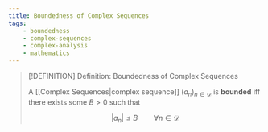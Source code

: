 ```yaml
---
title: Boundedness of Complex Sequences
tags:
    - boundedness
    - complex-sequences
    - complex-analysis
    - mathematics
---
```


>[!DEFINITION] Definition: Boundedness of Complex Sequences
>
>A [[Complex Sequences|complex sequence]] $(a_n)_{n \in \mathcal{D}}$ is **bounded** iff there exists some $B \gt 0$ such that
>
>$$
>|a_n| \le B \qquad \forall n \in \mathcal{D}
>$$
>